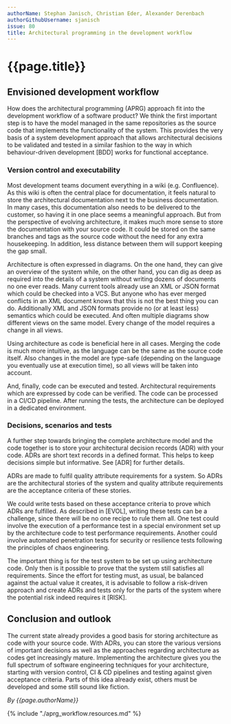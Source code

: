 ```yaml
---
authorName: Stephan Janisch, Christian Eder, Alexander Derenbach
authorGithubUsername: sjanisch
issue: 80
title: Architectural programming in the development workflow
---
```

# {{page.title}}


## Envisioned development workflow

How does the architectural programming (APRG) approach fit into the development workflow of a software product? We think the first important step is to have the model managed in the same repositories as the source code that implements the functionality of the system. This provides the very basis of a system development approach that allows architectural decisions to be validated and tested in a similar fashion to the way in which behaviour-driven development [BDD] works for functional acceptance.

### Version control and executability

Most development teams document everything in a wiki (e.g. Confluence). As this wiki is often the central place for documentation, it feels natural to store the architectural documentation next to the business documentation. In many cases, this documentation also needs to be delivered to the customer, so having it in one place seems a meaningful approach. But from the perspective of evolving architecture, it makes much more sense to store the documentation with your source code. It could be stored on the same branches and tags as the source code without the need for any extra housekeeping. In addition, less distance between them will support keeping the gap small. 

Architecture is often expressed in diagrams. On the one hand, they can give an overview of the system while, on the other hand, you can dig as deep as required into the details of a system without writing dozens of documents no one ever reads. Many current tools already use an XML or JSON format which could be checked into a VCS. But anyone who has ever merged conflicts in an XML document knows that this is not the best thing you can do. Additionally XML and JSON formats provide no (or at least less) semantics which could be executed. And often multiple diagrams show different views on the same model. Every change of the model requires a change in all views. 
 
Using architecture as code is beneficial here in all cases. Merging the code is much more intuitive, as the language can be the same as the source code itself. Also changes in the model are type-safe (depending on the language you eventually use at execution time), so all views will be taken into account. 

And, finally, code can be executed and tested. Architectural requirements which are expressed by code can be verified. The code can be processed in a CI/CD pipeline. After running the tests, the architecture can be deployed in a dedicated environment. 

### Decisions, scenarios and tests

A further step towards bringing the complete architecture model and the code together is to store your architectural decision records (ADR) with your code. ADRs are short text records in a defined format. This helps to keep decisions simple but informative. See [ADR] for further details.

ADRs are made to fulfil quality attribute requirements for a system. So ADRs are the architectural stories of the system and quality attribute requirements are the acceptance criteria of these stories. 

We could write tests based on these acceptance criteria to prove which ADRs are fulfilled. As described in [EVOL], writing these tests can be a challenge, since there will be no one recipe to rule them all. One test could involve the execution of a performance test in a special environment set up by the architecture code to test performance requirements. Another could involve automated penetration tests for security or resilience tests following the principles of chaos engineering. 

The important thing is for the test system to be set up using architecture code. Only then is it possible to prove that the system still satisfies all requirements. Since the effort for testing must, as usual, be balanced against the actual value it creates, it is advisable to follow a risk-driven approach and create ADRs and tests only for the parts of the system where the potential risk indeed requires it [RISK]. 

## Conclusion and outlook
The current state already provides a good basis for storing architecture as code with your source code. With ADRs, you can store the various versions of important decisions as well as the approaches regarding architecture as codes get increasingly mature. Implementing the architecture gives you the full spectrum of software engineering techniques for your architecture, starting with version control, CI & CD pipelines and testing against given acceptance criteria. Parts of this idea already exist, others must be developed and some still sound like fiction.


*By {{page.authorName}}*

{% include "./aprg_workflow.resources.md" %}